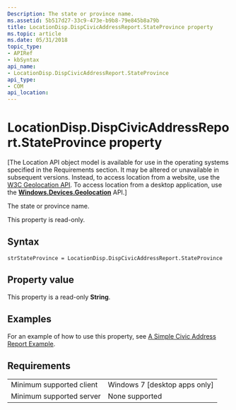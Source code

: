 ```yaml
---
Description: The state or province name.
ms.assetid: 5b517d27-33c9-473e-b9b8-79e845b8a79b
title: LocationDisp.DispCivicAddressReport.StateProvince property
ms.topic: article
ms.date: 05/31/2018
topic_type: 
- APIRef
- kbSyntax
api_name: 
- LocationDisp.DispCivicAddressReport.StateProvince
api_type: 
- COM
api_location: 
---
```


# LocationDisp.DispCivicAddressReport.StateProvince property

\[The Location API object model is available for use in the operating systems specified in the Requirements section. It may be altered or unavailable in subsequent versions. Instead, to access location from a website, use the [W3C Geolocation API](https://docs.microsoft.com/previous-versions/windows/internet-explorer/ie-developer/samples/gg589513(v=vs.85)). To access location from a desktop application, use the [**Windows.Devices.Geolocation**](https://docs.microsoft.com/uwp/api/Windows.Devices.Geolocation) API.\]

The state or province name.

This property is read-only.

## Syntax


```JScript
strStateProvince = LocationDisp.DispCivicAddressReport.StateProvince
```



## Property value

This property is a read-only **String**.

## Examples

For an example of how to use this property, see [A Simple Civic Address Report Example](https://docs.microsoft.com/uwp/api/Windows.Devices.Geolocation).

## Requirements



|                                     |                                            |
|-------------------------------------|--------------------------------------------|
| Minimum supported client<br/> | Windows 7 \[desktop apps only\]<br/> |
| Minimum supported server<br/> | None supported<br/>                  |



 

 




